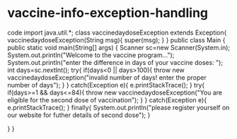 # vaccine-info-exception-handling
code
import java.util.*;
class vaccinedaydoseException extends Exception{
    vaccinedaydoseException(String msg){
        super(msg);
    }
}
public class Main
{
public static void main(String[] args) {
Scanner sc=new Scanner(System.in);
System.out.println("Welcome to the vaccine program...");
System.out.println("enter the difference in days of your vaccine doses: ");
   int days=sc.nextInt();
   try{
   if(days<0 || days>100){
       throw new vaccinedaydoseException("invalid number of days! enter the proper number of days");
   }
   }
   catch(Exception e){
       e.printStackTrace();
   }
   try{
       if(days>=1 && days<=84){
           throw new vaccinedaydoseException("You are eligible for the second dose of vaccination");
       }
   }
   catch(Exception e){
       e.printStackTrace();
   }
   finally{
       System.out.println("please register yourself on our website for futher details of second dose");
   }

}
}

